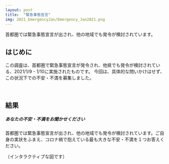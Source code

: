 ```yaml
---
layout: post
title:  "緊急事態宣言"
img: 2021_EmergencyJan/Emergency_Jan2021.png
---
```


首都圏では緊急事態宣言が出され、他の地域でも発令が検討されています。

## はじめに
この調査は、首都圏で緊急事態宣言が発令され、他県でも発令が検討されている、2021/1/9 - 1/10に実施されたものです。
今回は、具体的な問いかけはせず、この状況下での不安・不満を募集しました。

<br>

## 結果

<div class="jumbotron py-2">
<h5>あなたの不安・不満をお聞かせください</h5>
<p>
首都圏では緊急事態宣言が出され、他の地域でも発令が検討されています。ご自身の実状をふまえ、コロナ禍で抱えている最も大きな不安・不満を１つお答えください。
</p>
</div>
（インタラクティブな図です）

<div>                        <script type="text/javascript">window.PlotlyConfig = {MathJaxConfig: 'local'};</script>
        <script src="https://cdn.plot.ly/plotly-latest.min.js"></script>                <div id="6d8169ed-03bd-46cb-b075-1ce988ffa586" class="plotly-graph-div" style="height:100%; width:100%;"></div>            <script type="text/javascript">                                    window.PLOTLYENV=window.PLOTLYENV || {};                                    if (document.getElementById("6d8169ed-03bd-46cb-b075-1ce988ffa586")) {                    Plotly.newPlot(                        "6d8169ed-03bd-46cb-b075-1ce988ffa586",                        [{"branchvalues": "total", "customdata": [[82.0], [32.0], [73.0], [58.0], [24.0], [39.0], [72.05714285714286], [28.571428571428573], [61.160714285714285]], "domain": {"x": [0.0, 1.0], "y": [0.0, 1.0]}, "hovertemplate": "labels=%{label}<br>Count_sum=%{value}<br>parent=%{parent}<br>id=%{id}<br>Count=%{color}<extra></extra>", "ids": ["\u305d\u306e\u4ed6\u306e\u5730\u57df/\u611f\u67d3\u30fb\u4ed5\u4e8b\u7b49\u3078\u306e\u4e0d\u5b89", "\u95a2\u897f\u90fd\u5e02\u90e8/\u611f\u67d3\u30fb\u4ed5\u4e8b\u7b49\u3078\u306e\u4e0d\u5b89", "\u9996\u90fd\u570f/\u611f\u67d3\u30fb\u4ed5\u4e8b\u7b49\u3078\u306e\u4e0d\u5b89", "\u305d\u306e\u4ed6\u306e\u5730\u57df/\u7dca\u6025\u4e8b\u614b\u5ba3\u8a00\u3078\u306e\u61d0\u7591", "\u95a2\u897f\u90fd\u5e02\u90e8/\u7dca\u6025\u4e8b\u614b\u5ba3\u8a00\u3078\u306e\u61d0\u7591", "\u9996\u90fd\u570f/\u7dca\u6025\u4e8b\u614b\u5ba3\u8a00\u3078\u306e\u61d0\u7591", "\u305d\u306e\u4ed6\u306e\u5730\u57df", "\u95a2\u897f\u90fd\u5e02\u90e8", "\u9996\u90fd\u570f"], "labels": ["\u611f\u67d3\u30fb\u4ed5\u4e8b\u7b49\u3078\u306e\u4e0d\u5b89", "\u611f\u67d3\u30fb\u4ed5\u4e8b\u7b49\u3078\u306e\u4e0d\u5b89", "\u611f\u67d3\u30fb\u4ed5\u4e8b\u7b49\u3078\u306e\u4e0d\u5b89", "\u7dca\u6025\u4e8b\u614b\u5ba3\u8a00\u3078\u306e\u61d0\u7591", "\u7dca\u6025\u4e8b\u614b\u5ba3\u8a00\u3078\u306e\u61d0\u7591", "\u7dca\u6025\u4e8b\u614b\u5ba3\u8a00\u3078\u306e\u61d0\u7591", "\u305d\u306e\u4ed6\u306e\u5730\u57df", "\u95a2\u897f\u90fd\u5e02\u90e8", "\u9996\u90fd\u570f"], "marker": {"coloraxis": "coloraxis", "colors": [82.0, 32.0, 73.0, 58.0, 24.0, 39.0, 72.05714285714286, 28.571428571428573, 61.160714285714285]}, "name": "", "parents": ["\u305d\u306e\u4ed6\u306e\u5730\u57df", "\u95a2\u897f\u90fd\u5e02\u90e8", "\u9996\u90fd\u570f", "\u305d\u306e\u4ed6\u306e\u5730\u57df", "\u95a2\u897f\u90fd\u5e02\u90e8", "\u9996\u90fd\u570f", "", "", ""], "type": "sunburst", "values": [82, 32, 73, 58, 24, 39, 140, 56, 112]}],                        {"coloraxis": {"colorbar": {"title": {"text": "Count"}}, "colorscale": [[0.0, "rgb(75, 41, 145)"], [0.16666666666666666, "rgb(135, 44, 162)"], [0.3333333333333333, "rgb(192, 54, 157)"], [0.5, "rgb(234, 79, 136)"], [0.6666666666666666, "rgb(250, 120, 118)"], [0.8333333333333334, "rgb(246, 169, 122)"], [1.0, "rgb(237, 217, 163)"]]}, "legend": {"tracegroupgap": 0}, "margin": {"t": 60}, "template": {"data": {"bar": [{"error_x": {"color": "#2a3f5f"}, "error_y": {"color": "#2a3f5f"}, "marker": {"line": {"color": "#E5ECF6", "width": 0.5}}, "type": "bar"}], "barpolar": [{"marker": {"line": {"color": "#E5ECF6", "width": 0.5}}, "type": "barpolar"}], "carpet": [{"aaxis": {"endlinecolor": "#2a3f5f", "gridcolor": "white", "linecolor": "white", "minorgridcolor": "white", "startlinecolor": "#2a3f5f"}, "baxis": {"endlinecolor": "#2a3f5f", "gridcolor": "white", "linecolor": "white", "minorgridcolor": "white", "startlinecolor": "#2a3f5f"}, "type": "carpet"}], "choropleth": [{"colorbar": {"outlinewidth": 0, "ticks": ""}, "type": "choropleth"}], "contour": [{"colorbar": {"outlinewidth": 0, "ticks": ""}, "colorscale": [[0.0, "#0d0887"], [0.1111111111111111, "#46039f"], [0.2222222222222222, "#7201a8"], [0.3333333333333333, "#9c179e"], [0.4444444444444444, "#bd3786"], [0.5555555555555556, "#d8576b"], [0.6666666666666666, "#ed7953"], [0.7777777777777778, "#fb9f3a"], [0.8888888888888888, "#fdca26"], [1.0, "#f0f921"]], "type": "contour"}], "contourcarpet": [{"colorbar": {"outlinewidth": 0, "ticks": ""}, "type": "contourcarpet"}], "heatmap": [{"colorbar": {"outlinewidth": 0, "ticks": ""}, "colorscale": [[0.0, "#0d0887"], [0.1111111111111111, "#46039f"], [0.2222222222222222, "#7201a8"], [0.3333333333333333, "#9c179e"], [0.4444444444444444, "#bd3786"], [0.5555555555555556, "#d8576b"], [0.6666666666666666, "#ed7953"], [0.7777777777777778, "#fb9f3a"], [0.8888888888888888, "#fdca26"], [1.0, "#f0f921"]], "type": "heatmap"}], "heatmapgl": [{"colorbar": {"outlinewidth": 0, "ticks": ""}, "colorscale": [[0.0, "#0d0887"], [0.1111111111111111, "#46039f"], [0.2222222222222222, "#7201a8"], [0.3333333333333333, "#9c179e"], [0.4444444444444444, "#bd3786"], [0.5555555555555556, "#d8576b"], [0.6666666666666666, "#ed7953"], [0.7777777777777778, "#fb9f3a"], [0.8888888888888888, "#fdca26"], [1.0, "#f0f921"]], "type": "heatmapgl"}], "histogram": [{"marker": {"colorbar": {"outlinewidth": 0, "ticks": ""}}, "type": "histogram"}], "histogram2d": [{"colorbar": {"outlinewidth": 0, "ticks": ""}, "colorscale": [[0.0, "#0d0887"], [0.1111111111111111, "#46039f"], [0.2222222222222222, "#7201a8"], [0.3333333333333333, "#9c179e"], [0.4444444444444444, "#bd3786"], [0.5555555555555556, "#d8576b"], [0.6666666666666666, "#ed7953"], [0.7777777777777778, "#fb9f3a"], [0.8888888888888888, "#fdca26"], [1.0, "#f0f921"]], "type": "histogram2d"}], "histogram2dcontour": [{"colorbar": {"outlinewidth": 0, "ticks": ""}, "colorscale": [[0.0, "#0d0887"], [0.1111111111111111, "#46039f"], [0.2222222222222222, "#7201a8"], [0.3333333333333333, "#9c179e"], [0.4444444444444444, "#bd3786"], [0.5555555555555556, "#d8576b"], [0.6666666666666666, "#ed7953"], [0.7777777777777778, "#fb9f3a"], [0.8888888888888888, "#fdca26"], [1.0, "#f0f921"]], "type": "histogram2dcontour"}], "mesh3d": [{"colorbar": {"outlinewidth": 0, "ticks": ""}, "type": "mesh3d"}], "parcoords": [{"line": {"colorbar": {"outlinewidth": 0, "ticks": ""}}, "type": "parcoords"}], "pie": [{"automargin": true, "type": "pie"}], "scatter": [{"marker": {"colorbar": {"outlinewidth": 0, "ticks": ""}}, "type": "scatter"}], "scatter3d": [{"line": {"colorbar": {"outlinewidth": 0, "ticks": ""}}, "marker": {"colorbar": {"outlinewidth": 0, "ticks": ""}}, "type": "scatter3d"}], "scattercarpet": [{"marker": {"colorbar": {"outlinewidth": 0, "ticks": ""}}, "type": "scattercarpet"}], "scattergeo": [{"marker": {"colorbar": {"outlinewidth": 0, "ticks": ""}}, "type": "scattergeo"}], "scattergl": [{"marker": {"colorbar": {"outlinewidth": 0, "ticks": ""}}, "type": "scattergl"}], "scattermapbox": [{"marker": {"colorbar": {"outlinewidth": 0, "ticks": ""}}, "type": "scattermapbox"}], "scatterpolar": [{"marker": {"colorbar": {"outlinewidth": 0, "ticks": ""}}, "type": "scatterpolar"}], "scatterpolargl": [{"marker": {"colorbar": {"outlinewidth": 0, "ticks": ""}}, "type": "scatterpolargl"}], "scatterternary": [{"marker": {"colorbar": {"outlinewidth": 0, "ticks": ""}}, "type": "scatterternary"}], "surface": [{"colorbar": {"outlinewidth": 0, "ticks": ""}, "colorscale": [[0.0, "#0d0887"], [0.1111111111111111, "#46039f"], [0.2222222222222222, "#7201a8"], [0.3333333333333333, "#9c179e"], [0.4444444444444444, "#bd3786"], [0.5555555555555556, "#d8576b"], [0.6666666666666666, "#ed7953"], [0.7777777777777778, "#fb9f3a"], [0.8888888888888888, "#fdca26"], [1.0, "#f0f921"]], "type": "surface"}], "table": [{"cells": {"fill": {"color": "#EBF0F8"}, "line": {"color": "white"}}, "header": {"fill": {"color": "#C8D4E3"}, "line": {"color": "white"}}, "type": "table"}]}, "layout": {"annotationdefaults": {"arrowcolor": "#2a3f5f", "arrowhead": 0, "arrowwidth": 1}, "autotypenumbers": "strict", "coloraxis": {"colorbar": {"outlinewidth": 0, "ticks": ""}}, "colorscale": {"diverging": [[0, "#8e0152"], [0.1, "#c51b7d"], [0.2, "#de77ae"], [0.3, "#f1b6da"], [0.4, "#fde0ef"], [0.5, "#f7f7f7"], [0.6, "#e6f5d0"], [0.7, "#b8e186"], [0.8, "#7fbc41"], [0.9, "#4d9221"], [1, "#276419"]], "sequential": [[0.0, "#0d0887"], [0.1111111111111111, "#46039f"], [0.2222222222222222, "#7201a8"], [0.3333333333333333, "#9c179e"], [0.4444444444444444, "#bd3786"], [0.5555555555555556, "#d8576b"], [0.6666666666666666, "#ed7953"], [0.7777777777777778, "#fb9f3a"], [0.8888888888888888, "#fdca26"], [1.0, "#f0f921"]], "sequentialminus": [[0.0, "#0d0887"], [0.1111111111111111, "#46039f"], [0.2222222222222222, "#7201a8"], [0.3333333333333333, "#9c179e"], [0.4444444444444444, "#bd3786"], [0.5555555555555556, "#d8576b"], [0.6666666666666666, "#ed7953"], [0.7777777777777778, "#fb9f3a"], [0.8888888888888888, "#fdca26"], [1.0, "#f0f921"]]}, "colorway": ["#636efa", "#EF553B", "#00cc96", "#ab63fa", "#FFA15A", "#19d3f3", "#FF6692", "#B6E880", "#FF97FF", "#FECB52"], "font": {"color": "#2a3f5f"}, "geo": {"bgcolor": "white", "lakecolor": "white", "landcolor": "#E5ECF6", "showlakes": true, "showland": true, "subunitcolor": "white"}, "hoverlabel": {"align": "left"}, "hovermode": "closest", "mapbox": {"style": "light"}, "paper_bgcolor": "white", "plot_bgcolor": "#E5ECF6", "polar": {"angularaxis": {"gridcolor": "white", "linecolor": "white", "ticks": ""}, "bgcolor": "#E5ECF6", "radialaxis": {"gridcolor": "white", "linecolor": "white", "ticks": ""}}, "scene": {"xaxis": {"backgroundcolor": "#E5ECF6", "gridcolor": "white", "gridwidth": 2, "linecolor": "white", "showbackground": true, "ticks": "", "zerolinecolor": "white"}, "yaxis": {"backgroundcolor": "#E5ECF6", "gridcolor": "white", "gridwidth": 2, "linecolor": "white", "showbackground": true, "ticks": "", "zerolinecolor": "white"}, "zaxis": {"backgroundcolor": "#E5ECF6", "gridcolor": "white", "gridwidth": 2, "linecolor": "white", "showbackground": true, "ticks": "", "zerolinecolor": "white"}}, "shapedefaults": {"line": {"color": "#2a3f5f"}}, "ternary": {"aaxis": {"gridcolor": "white", "linecolor": "white", "ticks": ""}, "baxis": {"gridcolor": "white", "linecolor": "white", "ticks": ""}, "bgcolor": "#E5ECF6", "caxis": {"gridcolor": "white", "linecolor": "white", "ticks": ""}}, "title": {"x": 0.05}, "xaxis": {"automargin": true, "gridcolor": "white", "linecolor": "white", "ticks": "", "title": {"standoff": 15}, "zerolinecolor": "white", "zerolinewidth": 2}, "yaxis": {"automargin": true, "gridcolor": "white", "linecolor": "white", "ticks": "", "title": {"standoff": 15}, "zerolinecolor": "white", "zerolinewidth": 2}}}},                        {"responsive": true}                    )                };                            </script>        </div>


<div class="card">
	<div class="card-header">
	感染・仕事等への不安 (164 posts)
	</div>
	<ul class="list-group list-group-flush">
	<li class="list-group-item">
		終わりが見えないことがとても不安です。
		<br><span class="badge badge-dark">15 likes</span>
	</li>
	<li class="list-group-item">
		あまりにも対応が遅すぎます。政府の人達はそれで高給取りなので許せないです。
		<br><span class="badge badge-dark">14 likes</span>
	</li>
	<li class="list-group-item">
		「またか」という気持ちもあるが、今は我慢の時。 一人一人が自覚して行動しないと、この戦いには勝てないと思う。
		<br><span class="badge badge-dark">13 likes</span>
	</li>
	<div class="collapse" id="collapseOpinion0">
	<li class="list-group-item">
		感染しないか本当に不安
		<br><span class="badge badge-dark">13 likes</span>
	</li>
	<li class="list-group-item">
		飲食店だけが自粛の対象では、あまり効果が無いのではないかと不安に感じています。経済も大切ですが、感染者が減らない方が、経済損失は大きくなるのではないでしょうか。
		<br><span class="badge badge-dark">12 likes</span>
	</li>
	<li class="list-group-item">
		20時以降外出することを自粛しても、日中の人出の多さは変わらず、あまり効果は出ないと思います。
		<br><span class="badge badge-dark">12 likes</span>
	</li>
	<li class="list-group-item">
		早く収まって、安心して仕事がしたいです。
		<br><span class="badge badge-dark">12 likes</span>
	</li>
	<li class="list-group-item">
		経済活動が滞り生活に影響があり困ります。
		<br><span class="badge badge-dark">11 likes</span>
	</li>
	<li class="list-group-item">
		家庭の中でさえコロナに対する危機感が違うので全ての人が自分と同じような危機感をもって感染予防を徹底することの難しさに直面して虚しさを感じます。
		<br><span class="badge badge-dark">11 likes</span>
	</li>
	<li class="list-group-item">
		自分が感染しないようにしたり、感染させないように行動を制限し、我慢をしているのに、一部の人たちは旅行したり楽しんでいて、そこでクラスターを起こしていたりするのが腹立たしい。
		<br><span class="badge badge-dark">11 likes</span>
	</li>
	</div>
	<button class="btn btn-light btn-block" type="button" data-toggle="collapse" data-target="#collapseOpinion0" aria-expanded="false" aria-controls="collapseOpinion0">
		See more
	</button>
	</ul>
</div>

<div class="card">
	<div class="card-header">
	緊急事態宣言への懐疑 (103 posts)
	</div>
	<ul class="list-group list-group-flush">
	<li class="list-group-item">
		緊急事態宣言を出すのが遅すぎてすでに手遅れになっている。感染者はさらに増え続けていくと思う。
		<br><span class="badge badge-dark">19 likes</span>
	</li>
	<li class="list-group-item">
		これだけ拡大した感染を、地域を限定した緊急事態宣言で抑えることが出来るのか不安です。
		<br><span class="badge badge-dark">16 likes</span>
	</li>
	<li class="list-group-item">
		緊急事態宣言が発令されたからといって、子供の学校は通常通り、主人の会社もほぼ通常出勤、主婦の私は食料や日用品の買い出しのため、スーパー等には行かなければなりません。普通に多くの人と接触します。前回よりもコロナウィルスは蔓延しているはずなのに、前回よりも人の動きは活発になっています。自粛自粛と言われているけれど、自粛意識があっても中途半端な自粛しかできません。中途半端な緊急事態宣言ではもう取返しがつかないかもしれません。
		<br><span class="badge badge-dark">13 likes</span>
	</li>
	<div class="collapse" id="collapseOpinion1">
	<li class="list-group-item">
		対応が遅すぎます。 こうなることは目に見えていたと思います。 
		<br><span class="badge badge-dark">12 likes</span>
	</li>
	<li class="list-group-item">
		飲食をメインターゲットにし、その他の対策が甘いことが疑問です。前回の緊急事態宣言下とは明らかに国民の意識が下がっていると思います。コロナに対してわかったことが多くなったとはいえ、1年間収束できていないので、もう少し厳しくしてもいい気がします。とはいえ経済を回さないといけないので、その対策をもっと政府に考えてほしいと思います。
		<br><span class="badge badge-dark">12 likes</span>
	</li>
	<li class="list-group-item">
		緊急事態宣言といっても飲食店などの時短要請などでは意味があるのかイマイチわからない。不要不急の外出を控えるだけでは首都圏の感染者が減るとは全く思えない。
		<br><span class="badge badge-dark">12 likes</span>
	</li>
	<li class="list-group-item">
		真面目に自粛する人と気にせず行動する人の差がでてきたように思います。緊急事態宣言が出ても気にしない人は気にしないだろうし、正直意味あるのかなという感じです。
		<br><span class="badge badge-dark">11 likes</span>
	</li>
	<li class="list-group-item">
		不満や不安はあるが、受け入れるしかないと思います。みんなが意識を変えないといけない。
		<br><span class="badge badge-dark">11 likes</span>
	</li>
	<li class="list-group-item">
		今回は一律の給付金が検討されていないのが大変不満
		<br><span class="badge badge-dark">11 likes</span>
	</li>
	<li class="list-group-item">
		今回の緊急事態宣言で本当に人々の行動が制限されて、感染者が減少するのか。
		<br><span class="badge badge-dark">10 likes</span>
	</li>
	</div>
	<button class="btn btn-light btn-block" type="button" data-toggle="collapse" data-target="#collapseOpinion1" aria-expanded="false" aria-controls="collapseOpinion1">
		See more
	</button>
	</ul>
</div>

## 最後に
感染不安、仕事への影響の不安、緊急事態宣言の効果への懐疑、政府判断への不満などが多く寄せられました。
ただ、今回は満足のいく分類ができなかったので、（人力分類という選択肢を除いて）ベストエフォートの結果ということで、
緊急事態宣言の効果への懐疑（グループ2）を切り出しました（グループ1にも、意味としてはグループ2に属すべき意見もいくらかあります）。
グループ1は「その他」と読んでいただいても結構です。





<a href="https://twitter.com/share?ref_src=twsrc%5Etfw" class="twitter-share-button" data-size="large" data-via="Aska_systems_jp" data-hashtags="Aska" data-show-count="false">Tweet</a><script async src="https://platform.twitter.com/widgets.js" charset="utf-8"></script>



<!-- ## 詳細 -->


| Summary | |
|------|------|
| 期間 | 2021/1/9 - 2021/1/10 |
| 回答者数 | 308 |
| 回答意見数 | 267 |
| 初期回答数 | 3 |
| プラットフォーム | Crowdworks |
{: .table .table-striped .table-hover}













<!-- **Palette diagram**

<img src="{{site.baseurl}}/images/2020_CriminalGPS/linear_palette_diagram.jpg" alt="fig_group_size"
style = "
  width: 650px;
  border: none;
  background: none;
  margin: 1% 1% 1% 1%;
  text-align: center;
  display: inline-block;
">

上の図は、パレットダイアグラム[^0]という図で、各回答者の回答パターンを可視化したものです。
パレットダイアグラムでは、回答者が横一列に並べられ、回答パターンが縦軸方向に記されています。

[^0]: パレットダイアグラムに関する詳細は[こちら](https://github.com/palette-diagram/palette-diagram)をご覧ください。
 -->




<br>





---
この結果を引用される場合は十分にご注意ください。
本調査はデモの一環として実施しているものであり、学術的な信頼性はないとお考えください。
本格的な調査に興味がある方は、<a href="mailto:request@aska.systems">request@aska.systems</a>までご相談ください。

ここで掲載している調査の目的は、Askaシステムの挙動の実証実験です。
意見のバラエティを増やすために、あえてバイアスのかかった質問の仕方をすることもありますが、その場合は、バイアス下での結果であることを十分にご注意ください。
